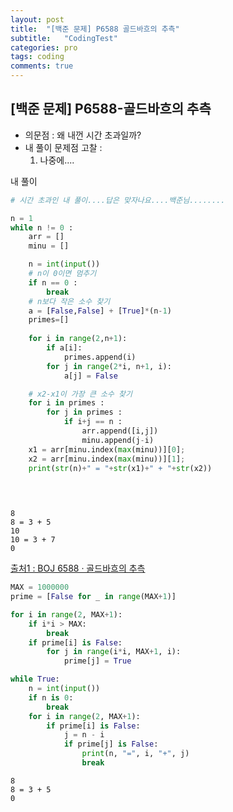 ```yaml
---
layout: post
title:  "[백준 문제] P6588 골드바흐의 추측"
subtitle:   "CodingTest"
categories: pro
tags: coding
comments: true
---
```



## [백준 문제] P6588-골드바흐의 추측


- 의문점 : 왜 내껀 시간 초과일까?
- 내 풀이 문제점 고찰 :
    1. 나중에....


내 풀이


```python
# 시간 초과인 내 풀이....답은 맞자나요....백준님........

n = 1
while n != 0 :
    arr = []
    minu = []

    n = int(input())
    # n이 0이면 멈추기
    if n == 0 :
        break
    # n보다 작은 소수 찾기
    a = [False,False] + [True]*(n-1)
    primes=[]
    
    for i in range(2,n+1):
        if a[i]:
            primes.append(i)
        for j in range(2*i, n+1, i):
            a[j] = False

    # x2-x1이 가장 큰 소수 찾기
    for i in primes :
        for j in primes :
            if i+j == n :
                arr.append([i,j])
                minu.append(j-i)
    x1 = arr[minu.index(max(minu))][0];
    x2 = arr[minu.index(max(minu))][1];
    print(str(n)+" = "+str(x1)+" + "+str(x2))
    

                
```

    8
    8 = 3 + 5
    10
    10 = 3 + 7
    0


[출처1 : BOJ 6588 · 골드바흐의 추측](https://rebas.kr/647])


```python
MAX = 1000000
prime = [False for _ in range(MAX+1)]

for i in range(2, MAX+1):
    if i*i > MAX:
        break
    if prime[i] is False:
        for j in range(i*i, MAX+1, i):
            prime[j] = True

while True:
    n = int(input())
    if n is 0:
        break
    for i in range(2, MAX+1):
        if prime[i] is False:
            j = n - i
            if prime[j] is False:
                print(n, "=", i, "+", j)
                break
```

    8
    8 = 3 + 5
    0

